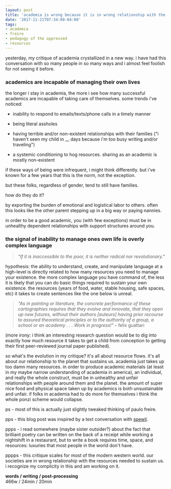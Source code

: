 ```yaml
---
layout: post
title: 'academia is wrong because it is in wrong relationship with the resources around it'
date: '2017-11-21T07:34:00-04:00'
tags:
- academia
- freire
- pedagogy of the oppressed
- resources
--- 
```


yesterday, my critique of academia crystallized in a new way. i have had this conversation with so many people in so many ways and i almost feel foolish for not seeing it before.

### academics are incapable of managing their own lives 

the longer i stay in academia, the more i see how many successful academics are incapable of taking care of themselves. some trends i've noticed: 

* inability to respond to emails/texts/phone calls in a timely manner

* being literal assholes

* having terrible and/or non-existent relationships with their families ("i haven't seen my child in __ days because i'm too busy writing and/or traveling")

* a systemic conditioning to hog resources. sharing as an academic is mostly non-existent

if these ways of being were infrequent, i might think differently. but i've known for a few years that this is the norm, not the exception.

but these folks, regardless of gender, tend to still have families. 

how do they do it?

by exporting the burden of emotional and logistical labor to others. often this looks like the other parent stepping up in a big way or paying nannies. 

in order to be a good academic, you (with few exceptions) must be in unhealthy dependent relationships with support structures around you. 

### the signal of inability to manage ones own life is overly complex language

> _"If it is inaccessible to the poor, it is neither radical nor revolutionary."_

hypothesis: the ability to understand, create, and manipulate language at a high-level is directly related to how many resources you need to manage your existence. the more complex language you have command of, the less it is likely that you can do basic things required to sustain your own existence. the resources (years of food, water, stable housing, safe spaces, etc) it takes to create sentences like the one below is unreal. 

> _“As in painting or literature, the concrete performance of these cartographies requires that they evolve and innovate, that they open up new futures, without their authors [auteurs] having prior recourse to assured theoretical principles or to the authority of a group, a school or an academy . . . Work in progress!"_ – felix guattari

(more irony: i think an interesting research question would be to dig into exactly how much resource it takes to get a child from conception to getting their first peer-reviewed journal paper published). 

so what's the evolution in my critique? it's all about resource flows. it's all about our relationship to the planet that sustains us. academia just takes up too damn many resources. in order to produce academic materials (at least in my maybe narrow understanding of academia in america), an individual, and really the whole construct, must be in unhealthy and unfair relationships with people around them and the planet. the amount of super nice food and physical space taken up by academics is both unsustainable and unfair. if folks in academia had to do more for themselves i think the whole ponzi scheme would collapse. 

ps - most of this is actually just slightly tweaked thinking of paulo freire. 

pps - this blog post was inspired by a text conversation with [spewil](http://spewil.github.io/).

ppps - i read somewhere (maybe sister outsider?) about the fact that brilliant poetry can be written on the back of a receipt while working a nightshift in a restaurant, but to write a book requires time, space, and resources: luxuries that most people in the world don't have. 

pppps - this critique scales for most of the modern western world. our societies are in wrong relationship with the resources needed to sustain us. i recognize my complicity in this and am working on it. 

<!-- hyperlink bank -->


<!-- &#042; = asterisk -->
<!-- &#039; = single quote '-->

**words / writing / post-processing**  
466w / 24min / 20min